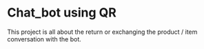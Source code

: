 # Chat_bot using QR 

This project is all about the return or exchanging the product / item conversation with the bot.
